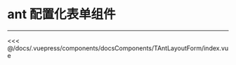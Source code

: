 # ant 配置化表单组件

---

<common-code-format>
  <docsComponents-TAntLayoutForm-index slot="source"></docsComponents-TAntLayoutForm-index>
  <<< @/docs/.vuepress/components/docsComponents/TAntLayoutForm/index.vue
</common-code-format>
